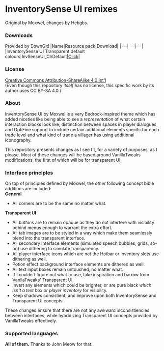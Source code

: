 # InventorySense UI remixes
Original by Moxwel, changes by Hebgbs.

### Downloads
Provided by DownGit!
|Name|Resource pack|Download|
|---|---|---|
|InventorySense UI Transparent default colours|InvSenseUI_ClrDefault|[Click](https://downgit.github.io/#/home?url=https://github.com/Hebgbs/minecraftMods/tree/master/InvSenseRmx/InvSenseUI_ClrDefault)|

### License
[Creative Commons Attribution-ShareAlike 4.0 Int'l](https://creativecommons.org/licenses/by-sa/4.0/)  
(Even though this repository _itself_ has no license, this specific work by its author uses CC BY-SA 4.0.)

### About
InventorySense UI by Moxwel is a very Bedrock-inspired theme which has added niceties like being able to see a _representation_ of what certain interaction blocks look like, distinction between spaces in player dialogues and OptiFine support to include certain additional elements specifc for each trade level and what kind of trade a villager has using additional iconography.  
  
This repository presents changes as I see fit, for a variety of purposes, as I please. Most of these changes will be based around VanillaTweaks modifications, the first of which will be for transparent UI.

### Interface principles
On top of principles defined by Moxwel, the _other_ following concept bible additions are included:  
**General**
* All corners are to be the same no matter what.
  
**Transparent UI**
* All _buttons_ are to remain opaque as they do not interfere with visibility behind menus enough to warrant the extra effort.
* All tab images are to be styled in a way which make them seamlessly blend into the transparent interface.
* All secondary interface elements (simulated speech bubbles, grids, so-on) use dithering to simulate transparency.
* All player interface icons which are _not_ the Hotbar or inventory slots use dithering as well.
* Potion effect background interface elements are dithered as well.
* All text input boxes remain untouched, no matter what.
* If I couldn't figure out what to use, take inspiration and barrow from VanllaTweaks' Transparent UI.
* Invert any elements which could be brighter, or are pure black _which isn't a text box or player inventory_ for visibility.
* Keep shadows consistient, and improve upon both InventorySense and Transparent UI concepts.

These changes ensure that there are not any awkward inconsistiencies between interfaces, while hybridizing Transparent UI concepts provided by VanillaTweaks effectively.

### Supported languages
**All of them.** Thanks to John Meow for that.
